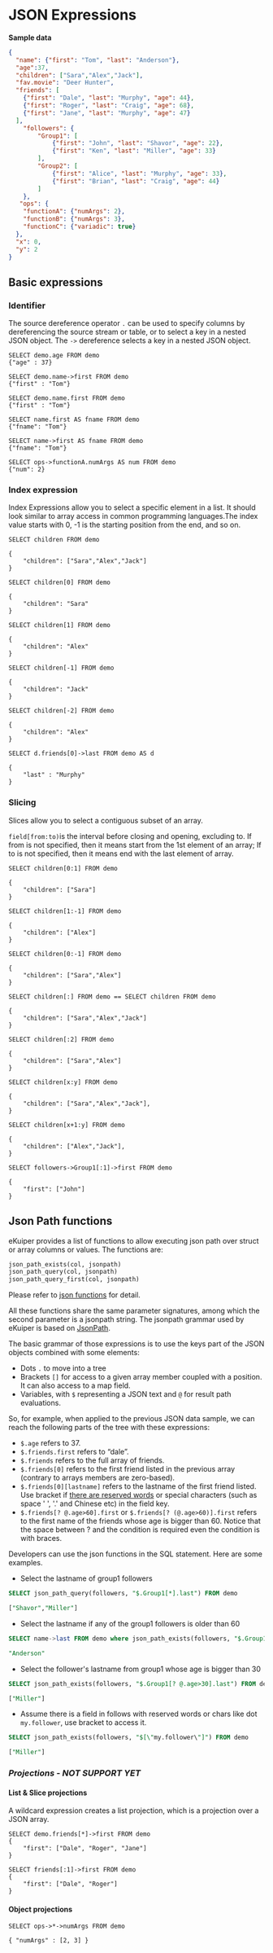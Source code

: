# JSON Expressions

**Sample data**

```json
{
  "name": {"first": "Tom", "last": "Anderson"},
  "age":37,
  "children": ["Sara","Alex","Jack"],
  "fav.movie": "Deer Hunter",
  "friends": [
    {"first": "Dale", "last": "Murphy", "age": 44},
    {"first": "Roger", "last": "Craig", "age": 68},
    {"first": "Jane", "last": "Murphy", "age": 47}
  ],
    "followers": {
        "Group1": [
		    {"first": "John", "last": "Shavor", "age": 22},
		    {"first": "Ken", "last": "Miller", "age": 33}
        ],
        "Group2": [
            {"first": "Alice", "last": "Murphy", "age": 33},
		    {"first": "Brian", "last": "Craig", "age": 44}
        ]
    },
   "ops": {
   	"functionA": {"numArgs": 2},
    "functionB": {"numArgs": 3},
    "functionC": {"variadic": true}
  },
  "x": 0,
  "y": 2
}
```

## Basic expressions

### Identifier 

The source dereference operator `.` can be used to specify columns by dereferencing the source stream or table, or to select a key in a nested JSON object. The `->` dereference selects a key in a nested JSON object.

```
SELECT demo.age FROM demo
{"age" : 37}
```



```
SELECT demo.name->first FROM demo
{"first" : "Tom"}
```



```
SELECT demo.name.first FROM demo
{"first" : "Tom"}
```



```
SELECT name.first AS fname FROM demo
{"fname": "Tom"}
```



```
SELECT name->first AS fname FROM demo
{"fname": "Tom"}
```



```
SELECT ops->functionA.numArgs AS num FROM demo
{"num": 2}
```

### Index expression

Index Expressions allow you to select a specific element in a list. It should look similar to array access in common programming languages.The index value starts with 0, -1 is the starting position from the end, and so on.

```
SELECT children FROM demo

{
    "children": ["Sara","Alex","Jack"]
}
```



```
SELECT children[0] FROM demo

{
    "children": "Sara"
}

SELECT children[1] FROM demo

{
    "children": "Alex"
}

SELECT children[-1] FROM demo

{
    "children": "Jack"
}

SELECT children[-2] FROM demo

{
    "children": "Alex"
}

SELECT d.friends[0]->last FROM demo AS d

{
    "last" : "Murphy"
}
```

### Slicing

Slices allow you to select a contiguous subset of an array.

`field[from:to)`is the interval before closing and opening, excluding to. If from is not specified, then it means start
from the 1st element of an array; If to is not specified, then it means end with the last element of array.

```
SELECT children[0:1] FROM demo

{
    "children": ["Sara"]
}

SELECT children[1:-1] FROM demo

{
    "children": ["Alex"]
}

SELECT children[0:-1] FROM demo

{
    "children": ["Sara","Alex"]
}
```



```
SELECT children[:] FROM demo == SELECT children FROM demo

{
    "children": ["Sara","Alex","Jack"]
}
```



```
SELECT children[:2] FROM demo

{
    "children": ["Sara","Alex"]
}
```



```
SELECT children[x:y] FROM demo

{
    "children": ["Sara","Alex","Jack"],
}

SELECT children[x+1:y] FROM demo

{
    "children": ["Alex","Jack"],
}
```



```
SELECT followers->Group1[:1]->first FROM demo

{
    "first": ["John"]
}
```

## Json Path functions

eKuiper provides a list of functions to allow executing json path over struct or array columns or values. The functions
are:

```sql
json_path_exists(col, jsonpath)
json_path_query(col, jsonpath)
json_path_query_first(col, jsonpath)
```

Please refer to [json functions](./functions/json_functions.md) for detail.

All these functions share the same parameter signatures, among which the second parameter is a jsonpath string. The
jsonpath grammar used by eKuiper is based on [JsonPath](https://goessner.net/articles/JsonPath/).

The basic grammar of those expressions is to use the keys part of the JSON objects combined with some elements:

- Dots `.` to move into a tree
- Brackets `[]` for access to a given array member coupled with a position. It can also access to a map field.
- Variables, with `$` representing a JSON text and `@` for result path evaluations.

So, for example, when applied to the previous JSON data sample, we can reach the following parts of the tree with these
expressions:

- `$.age` refers to 37.
- `$.friends.first` refers to “dale”.
- `$.friends` refers to the full array of friends.
- `$.friends[0]` refers to the first friend listed in the previous array (contrary to arrays members are zero-based).
- `$.friends[0][lastname]` refers to the lastname of the first friend listed. Use bracket if [there are reserved words](./lexical_elements.md) or special characters (such as space ' ', '.' and Chinese etc) in the field key.
- `$.friends[? @.age>60].first` or `$.friends[? (@.age>60)].first` refers to the first name of the friends whose age is bigger than 60. Notice that the space between ? and the condition is required even the condition is with braces.

Developers can use the json functions in the SQL statement. Here are some examples.

- Select the lastname of group1 followers
```sql
SELECT json_path_query(followers, "$.Group1[*].last") FROM demo

["Shavor","Miller"]
```

- Select the lastname if any of the group1 followers is older than 60
```sql
SELECT name->last FROM demo where json_path_exists(followers, "$.Group1[? @.age>30]")

"Anderson"
```

- Select the follower's lastname from group1 whose age is bigger than 30
```sql
SELECT json_path_exists(followers, "$.Group1[? @.age>30].last") FROM demo

["Miller"]
```

- Assume there is a field in follows with reserved words or chars like dot `my.follower`, use bracket to access it.
```sql
SELECT json_path_exists(followers, "$[\"my.follower\"]") FROM demo

["Miller"]
```

### *Projections* - *NOT SUPPORT YET*

#### List & Slice projections

A wildcard expression creates a list projection, which is a projection over a JSON array. 

```
SELECT demo.friends[*]->first FROM demo
{
    "first": ["Dale", "Roger", "Jane"]
}
```



```
SELECT friends[:1]->first FROM demo
{
    "first": ["Dale", "Roger"]
}
```

#### Object projections

```
SELECT ops->*->numArgs FROM demo

{ "numArgs" : [2, 3] }
```

